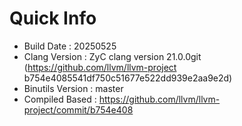# Quick Info
* Build Date : 20250525
* Clang Version : ZyC clang version 21.0.0git (https://github.com/llvm/llvm-project b754e4085541df750c51677e522dd939e2aa9e2d)
* Binutils Version : master
* Compiled Based : https://github.com/llvm/llvm-project/commit/b754e408


